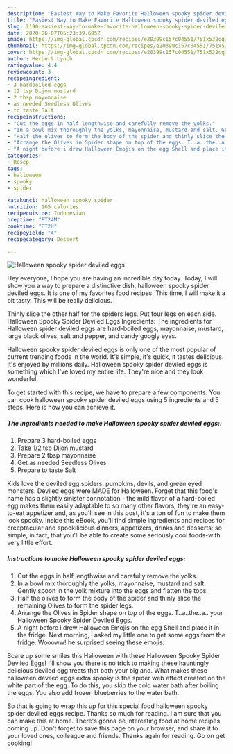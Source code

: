 ```yaml
---
description: "Easiest Way to Make Favorite Halloween spooky spider deviled eggs"
title: "Easiest Way to Make Favorite Halloween spooky spider deviled eggs"
slug: 2190-easiest-way-to-make-favorite-halloween-spooky-spider-deviled-eggs
date: 2020-06-07T05:23:39.695Z
image: https://img-global.cpcdn.com/recipes/e20399c157c04551/751x532cq70/halloween-spooky-spider-deviled-eggs-recipe-main-photo.jpg
thumbnail: https://img-global.cpcdn.com/recipes/e20399c157c04551/751x532cq70/halloween-spooky-spider-deviled-eggs-recipe-main-photo.jpg
cover: https://img-global.cpcdn.com/recipes/e20399c157c04551/751x532cq70/halloween-spooky-spider-deviled-eggs-recipe-main-photo.jpg
author: Herbert Lynch
ratingvalue: 4.4
reviewcount: 3
recipeingredient:
- 3 hardboiled eggs
- 12 tsp Dijon mustard
- 2 tbsp mayonnaise
- as needed Seedless Olives
- to taste Salt
recipeinstructions:
- "Cut the eggs in half lengthwise and carefully remove the yolks."
- "In a bowl mix thoroughly the yolks, mayonnaise, mustard and salt. Gently spoon in the yolk mixture into the eggs and flatten the tops."
- "Half the olives to form the body of the spider and thinly slice the remaining Olives to form the spider legs."
- "Arrange the Olives in Spider shape on top of the eggs. T..a..the..a.. your Halloween Spooky Spider Deviled Eggs."
- "A night before i drew Halloween Emojis on the egg Shell and place it in the fridge. Next morning, i asked my little one to get some eggs from the fridge. Woooww! he surprised seeing these emojis."
categories:
- Resep
tags:
- halloween
- spooky
- spider

katakunci: halloween spooky spider
nutrition: 105 calories
recipecuisine: Indonesian
preptime: "PT24M"
cooktime: "PT2H"
recipeyield: "4"
recipecategory: Dessert

---
```



![Halloween spooky spider deviled eggs](https://img-global.cpcdn.com/recipes/e20399c157c04551/751x532cq70/halloween-spooky-spider-deviled-eggs-recipe-main-photo.jpg)

Hey everyone, I hope you are having an incredible day today. Today, I will show you a way to prepare a distinctive dish, halloween spooky spider deviled eggs. It is one of my favorites food recipes. This time, I will make it a bit tasty. This will be really delicious.

Thinly slice the other half for the spiders legs. Put four legs on each side. Halloween Spooky Spider Deviled Eggs Ingredients: The ingredients for Halloween spider deviled eggs are hard-boiled eggs, mayonnaise, mustard, large black olives, salt and pepper, and candy googly eyes.

Halloween spooky spider deviled eggs is only one of the most popular of current trending foods in the world. It's simple, it's quick, it tastes delicious. It's enjoyed by millions daily. Halloween spooky spider deviled eggs is something which I've loved my entire life. They're nice and they look wonderful.


To get started with this recipe, we have to prepare a few components. You can cook halloween spooky spider deviled eggs using 5 ingredients and 5 steps. Here is how you can achieve it.

##### The ingredients needed to make Halloween spooky spider deviled eggs::

1. Prepare 3 hard-boiled eggs
1. Take 1/2 tsp Dijon mustard
1. Prepare 2 tbsp mayonnaise
1. Get as needed Seedless Olives
1. Prepare to taste Salt


Kids love the deviled egg spiders, pumpkins, devils, and green eyed monsters. Deviled eggs were MADE for Halloween. Forget that this food&#39;s name has a slightly sinister connotation - the mild flavor of a hard-boiled egg makes them easily adaptable to so many other flavors, they&#39;re an easy-to-eat appetizer and, as you&#39;ll see in this post, it&#39;s a ton of fun to make them look spooky. Inside this eBook, you&#39;ll find simple ingredients and recipes for creeptacular and spookilicious dinners, appetizers, drinks and desserts; so simple, in fact, that you&#39;ll be able to create some seriously cool foods-with very little effort. 

##### Instructions to make Halloween spooky spider deviled eggs:

1. Cut the eggs in half lengthwise and carefully remove the yolks.
1. In a bowl mix thoroughly the yolks, mayonnaise, mustard and salt. Gently spoon in the yolk mixture into the eggs and flatten the tops.
1. Half the olives to form the body of the spider and thinly slice the remaining Olives to form the spider legs.
1. Arrange the Olives in Spider shape on top of the eggs. T..a..the..a.. your Halloween Spooky Spider Deviled Eggs.
1. A night before i drew Halloween Emojis on the egg Shell and place it in the fridge. Next morning, i asked my little one to get some eggs from the fridge. Woooww! he surprised seeing these emojis.


Scare up some smiles this Halloween with these Halloween Spooky Spider Deviled Eggs! I&#39;ll show you there is no trick to making these hauntingly delicious deviled egg treats that both your big and. What makes these halloween deviled eggs extra spooky is the spider web effect created on the white part of the egg. To do this, you skip the cold water bath after boiling the eggs. You also add frozen blueberries to the water bath. 

So that is going to wrap this up for this special food halloween spooky spider deviled eggs recipe. Thanks so much for reading. I am sure that you can make this at home. There's gonna be interesting food at home recipes coming up. Don't forget to save this page on your browser, and share it to your loved ones, colleague and friends. Thanks again for reading. Go on get cooking!
